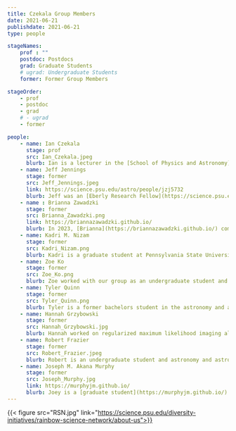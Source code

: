 ```yaml
---
title: Czekala Group Members
date: 2021-06-21
publishdate: 2021-06-21
type: people

stageNames: 
    prof : ""
    postdoc: Postdocs
    grad: Graduate Students
    # ugrad: Undergraduate Students
    former: Former Group Members

stageOrder: 
    - prof
    - postdoc
    - grad
    # - ugrad
    - former

people: 
    - name: Ian Czekala
      stage: prof 
      src: Ian_Czekala.jpeg
      blurb: Ian is a lecturer in the [School of Physics and Astronomy](https://www.st-andrews.ac.uk/physics-astronomy/) at the [University of St. Andrews](https://www.st-andrews.ac.uk/) in Scotland. He is broadly interested in star and planet formation, machine learning, and Bayesian inference for astrophysics.
    - name: Jeff Jennings
      stage: former
      src: Jeff_Jennings.jpeg
      link: https://science.psu.edu/astro/people/jzj5732
      blurb: Jeff was an [Eberly Research Fellow](https://science.psu.edu/astro/people/jzj5732) postdoc in the Astronomy and Astrophysics department at Pennsylvania State University. He focuses on protoplanetary disk science and statistical techniques for data analysis, including applications to image synthesis for astronomical interferometry. Jeff is now a software engineer at the Flatiron Institute / Center for Computational Astrophysics. 
    - name : Brianna Zawadzki
      stage: former 
      src: Brianna_Zawadzki.png
      link: https://briannazawadzki.github.io/
      blurb: In 2023, [Brianna](https://briannazawadzki.github.io/) completed her Ph.D. entitled "Investigating Planet Formation Through Simulation, Observation, And Machine Learning" at Pennsylvania State University. Her work at Penn State ranged from N-body planet formation simulations to ALMA observations of protoplanetary disks to development of regularized maximum likelihood imaging algorithms. Brianna is now a Brinson Prize Postdoctoral Fellow at Wesleyan University.
    - name: Kadri M. Nizam
      stage: former 
      src: Kadri_Nizam.png
      blurb: Kadri is a graduate student at Pennsylvania State University working on protoplanetary disk dynamics and machine learning for regularized maximum imaging algorithms. From 2021 - 2023, he worked on deep learning methods to emulate molecular line radiative transfer and contributed to the development of the MPoL project. He is now working on his Ph.D. as part of the BlackCAT X-ray telescope mission.
    - name: Zoe Ko
      stage: former 
      src: Zoe_Ko.png
      blurb: Zoe worked with our group as an undergraduate student and physics major at the University of California, Berkeley. She worked on high resolution stellar spectroscopy and radial velocity analysis for circumbinary protoplanetary disks. Zoe started a Ph.D. in Astronomy at Johns Hopkins University in 2024.
    - name: Tyler Quinn
      stage: former 
      src: Tyler_Quinn.png
      blurb: Tyler is a former bachelors student in the astronomy and astrophysics major at Pennsylvania State University. During 2021 - 22 he worked on regularized maximum likelihood imaging algorithms.
    - name: Hannah Grzybowski
      stage: former 
      src: Hannah_Grzybowski.jpg
      blurb: Hannah worked on regularized maximum likelihood imaging algorithms in 2021, while she was an undergraduate student and astronomy and astrophysics major at Pennsylvania State University. Hannah started a Ph.D. in Astronomy and Astrophysics at Penn State University in 2023.
    - name: Robert Frazier
      stage: former 
      src: Robert_Frazier.jpeg
      blurb: Robert is an undergraduate student and astronomy and astrophysics major at Pennsylvania State University. During 2021, he worked on regularized maximum likelihood imaging algorithms.
    - name: Joseph M. Akana Murphy
      stage: former
      src: Joseph_Murphy.jpg
      link: https://murphyjm.github.io/
      blurb: Joey is a [graduate student](https://murphyjm.github.io/) in the astronomy and astrophysics department at University of California, Santa Cruz, working on exoplanet detection and characterization. While Joey was a co-terminal masters student at Stanford University, Joey and Ian worked on flexible spectroscopic models for accretion signatures of pre-main sequence stars.
---
```


{{< figure src="RSN.jpg" link="https://science.psu.edu/diversity-initiatives/rainbow-science-network/about-us">}}
